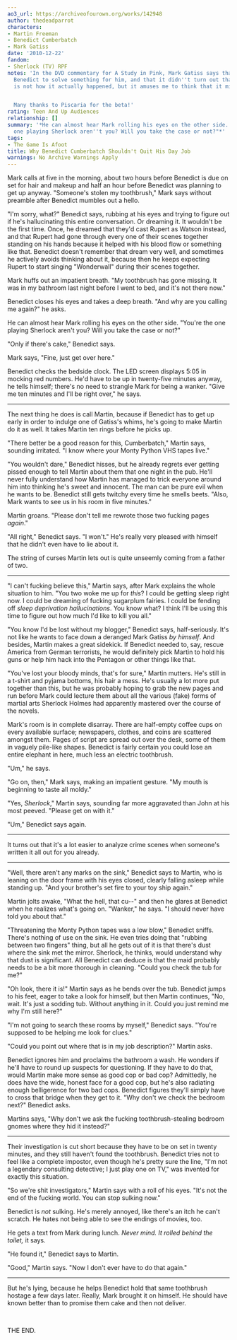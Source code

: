 ```yaml
---
ao3_url: https://archiveofourown.org/works/142948
author: thedeadparrot
characters:
- Martin Freeman
- Benedict Cumberbatch
- Mark Gatiss
date: '2010-12-22'
fandom:
- Sherlock (TV) RPF
notes: 'In the DVD commentary for A Study in Pink, Mark Gatiss says that he once asked
  Benedict to solve something for him, and that it didn''t turn out that well. This
  is not how it actually happened, but it amuses me to think that it might be.


  Many thanks to Piscaria for the beta!'
rating: Teen And Up Audiences
relationship: []
summary: '*He can almost hear Mark rolling his eyes on the other side. "You''re the
  one playing Sherlock aren''t you? Will you take the case or not?"*'
tags:
- The Game Is Afoot
title: Why Benedict Cumberbatch Shouldn't Quit His Day Job
warnings: No Archive Warnings Apply
---
```


Mark calls at five in the morning, about two hours before Benedict is due on set for hair and makeup and half an hour before Benedict was planning to get up anyway. "Someone's stolen my toothbrush," Mark says without preamble after Benedict mumbles out a hello.

"I'm sorry, what?" Benedict says, rubbing at his eyes and trying to figure out if he's hallucinating this entire conversation. Or dreaming it. It wouldn't be the first time. Once, he dreamed that they'd cast Rupert as Watson instead, and that Rupert had gone through every one of their scenes together standing on his hands because it helped with his blood flow or something like that. Benedict doesn't remember that dream very well, and sometimes he actively avoids thinking about it, because then he keeps expecting Rupert to start singing "Wonderwall" during their scenes together.

Mark huffs out an impatient breath. "My toothbrush has gone missing. It was in my bathroom last night before I went to bed, and it's not there now."

Benedict closes his eyes and takes a deep breath. "And why are you calling me again?" he asks.

He can almost hear Mark rolling his eyes on the other side. "You're the one playing Sherlock aren't you? Will you take the case or not?"

"Only if there's cake," Benedict says.

Mark says, "Fine, just get over here."

Benedict checks the bedside clock. The LED screen displays 5:05 in mocking red numbers. He'd have to be up in twenty-five minutes anyway, he tells himself; there's no need to strangle Mark for being a wanker. "Give me ten minutes and I'll be right over," he says.



---

The next thing he does is call Martin, because if Benedict has to get up early in order to indulge one of Gatiss's whims, he's going to make Martin do it as well. It takes Martin ten rings before he picks up.

"There better be a good reason for this, Cumberbatch," Martin says, sounding irritated. "I know where your Monty Python VHS tapes live."

"You wouldn't dare," Benedict hisses, but he already regrets ever getting pissed enough to tell Martin about them that one night in the pub. He'll never fully understand how Martin has managed to trick everyone around him into thinking he's sweet and innocent. The man can be pure evil when he wants to be. Benedict still gets twitchy every time he smells beets. "Also, Mark wants to see us in his room in five minutes."

Martin groans. "Please don't tell me rewrote those two fucking pages *again*."

"All right," Benedict says. "I won't." He's really very pleased with himself that he didn't even have to lie about it.

The string of curses Martin lets out is quite unseemly coming from a father of two.



---

"I can't fucking believe this," Martin says, after Mark explains the whole situation to him. "You two woke me up for *this*? I could be getting sleep right now. I could be dreaming of fucking sugarplum fairies. I could be fending off *sleep deprivation hallucinations*. You know what? I think I'll be using this time to figure out how much I'd like to kill you all."

"You know I'd be lost without my blogger," Benedict says, half-seriously. It's not like he wants to face down a deranged Mark Gatiss *by himself*. And besides, Martin makes a great sidekick. If Benedict needed to, say, rescue America from German terrorists, he would definitely pick Martin to hold his guns or help him hack into the Pentagon or other things like that.

"You've lost your bloody minds, that's for sure," Martin mutters. He's still in a t-shirt and pyjama bottoms, his hair a mess. He's usually a lot more put together than this, but he was probably hoping to grab the new pages and run before Mark could lecture them about all the various (fake) forms of martial arts Sherlock Holmes had apparently mastered over the course of the novels.

Mark's room is in complete disarray. There are half-empty coffee cups on every available surface; newspapers, clothes, and coins are scattered amongst them. Pages of script are spread out over the desk, some of them in vaguely pile-like shapes. Benedict is fairly certain you could lose an entire elephant in here, much less an electric toothbrush.

"Um," he says.

"Go on, then," Mark says, making an impatient gesture. "My mouth is beginning to taste all moldy."

"Yes, *Sherlock*," Martin says, sounding far more aggravated than John at his most peeved. "Please get on with it."

"Um," Benedict says again.



---

It turns out that it's a lot easier to analyze crime scenes when someone's written it all out for you already.



---

"Well, there aren't any marks on the sink," Benedict says to Martin, who is leaning on the door frame with his eyes closed, clearly falling asleep while standing up. "And your brother's set fire to your toy ship again."

Martin jolts awake, "What the hell, that cu--" and then he glares at Benedict when he realizes what's going on. "Wanker," he says. "I should never have told you about that."

"Threatening the Monty Python tapes was a low blow," Benedict sniffs. There's nothing of use on the sink. He even tries doing that "rubbing between two fingers" thing, but all he gets out of it is that there's dust where the sink met the mirror. Sherlock, he thinks, would understand why that dust is significant. All Benedict can deduce is that the maid probably needs to be a bit more thorough in cleaning. "Could you check the tub for me?"

"Oh look, there it is!" Martin says as he bends over the tub. Benedict jumps to his feet, eager to take a look for himself, but then Martin continues, "No, wait. It's just a sodding tub. Without anything in it. Could you just remind me why I'm still here?"

"I'm not going to search these rooms by myself," Benedict says. "You're supposed to be helping me look for clues."

"Could you point out where that is in my job description?" Martin asks.

Benedict ignores him and proclaims the bathroom a wash. He wonders if he'll have to round up suspects for questioning. If they have to do that, would Martin make more sense as good cop or bad cop? Admittedly, he does have the wide, honest face for a good cop, but he's also radiating enough belligerence for two bad cops. Benedict figures they'll simply have to cross that bridge when they get to it. "Why don't we check the bedroom next?" Benedict asks.

Martins says, "Why don't we ask the fucking toothbrush-stealing bedroom gnomes where they hid it instead?"



---

Their investigation is cut short because they have to be on set in twenty minutes, and they still haven't found the toothbrush. Benedict tries not to feel like a complete impostor, even though he's pretty sure the line, "I'm not a legendary consulting detective; I just play one on TV," was invented for exactly this situation.

"So we're shit investigators," Martin says with a roll of his eyes. "It's not the end of the fucking world. You can stop sulking now."

Benedict is *not* sulking. He's merely annoyed, like there's an itch he can't scratch. He hates not being able to see the endings of movies, too.

He gets a text from Mark during lunch. *Never mind. It rolled behind the toilet,* it says.

"He found it," Benedict says to Martin.

"Good," Martin says. "Now I don't ever have to do that again."



---

But he's lying, because he helps Benedict hold that same toothbrush hostage a few days later. Really, Mark brought it on himself. He should have known better than to promise them cake and then not deliver.

 

THE END.